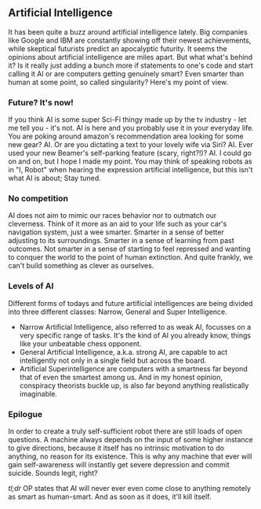 ## Artificial Intelligence

It has been quite a buzz around artificial intelligence lately. Big companies like Google and IBM  are constantly showing off their newest achievements, while skeptical futurists predict an apocalyptic futurity. It seems the opinions about artificial intelligence are miles apart. But what what's behind it? Is it really just adding a bunch more if statements to one's code and start calling it AI or are computers getting genuinely smart? Even smarter than human at some point, so called singularity? Here's my point of view.

### Future? It's now!
If you think AI is some super Sci-Fi thingy made up by the tv industry - let me tell you - it's not. AI is here and you probably use it in your everyday life. You are poking around amazon's recommendation area looking for some new gear? AI. Or are you dictating a text to your lovely wife via Siri? AI. Ever used your new Beamer's self-parking feature (scary, right?!)? AI. I could go on and on, but I hope I made my point. You may think of speaking robots as in "I, Robot" when hearing the expression artificial intelligence, but this isn't what AI is about; Stay tuned.

### No competition
AI does not aim to mimic our races behavior nor to outmatch our cleverness. Think of it more as an aid to your life such as your car's navigation system, just a wee smarter. Smarter in a sense of better adjusting to its surroundings. Smarter in a sense of learning from past outcomes. Not smarter in a sense of starting to feel repressed and wanting to conquer the world to the point of human extinction. And quite frankly, we can't build something as clever as ourselves.

### Levels of AI
Different forms of todays and future artificial intelligences are being divided into three different classes: Narrow, General and Super Intelligence. 
- Narrow Artificial Intelligence, also referred to as weak AI, focusses on a very specific range of tasks. It's the kind of AI you already know, things like your unbeatable chess opponent. 
- General Artificial Intelligence, a.k.a. strong AI, are capable to act intelligently not only in a single field but across the board. 
- Artificial Superintelligence are computers with a smartness far beyond that of even the smartest among us. And in my honest opinion, conspiracy theorists buckle up, is also far beyond anything realistically imaginable.

### Epilogue
In order to create a truly self-sufficient robot there are still loads of open questions. A machine always depends on the input of some higher instance to give directions, because it itself has no intrinsic motivation to do anything, no reason for its existence. This is why any machine that ever will gain self-awareness will instantly get severe depression and commit suicide. Sounds legit, right?

*tl;dr* OP states that AI will never ever even come close to anything remotely as smart as human-smart. And as soon as it does, it'll kill itself.

